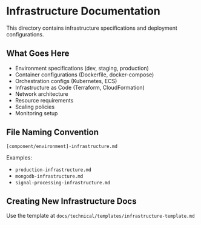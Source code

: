 # Infrastructure Documentation

This directory contains infrastructure specifications and deployment configurations.

## What Goes Here

- Environment specifications (dev, staging, production)
- Container configurations (Dockerfile, docker-compose)
- Orchestration configs (Kubernetes, ECS)
- Infrastructure as Code (Terraform, CloudFormation)
- Network architecture
- Resource requirements
- Scaling policies
- Monitoring setup

## File Naming Convention

`[component/environment]-infrastructure.md`

Examples:
- `production-infrastructure.md`
- `mongodb-infrastructure.md`
- `signal-processing-infrastructure.md`

## Creating New Infrastructure Docs

Use the template at `docs/technical/templates/infrastructure-template.md`
